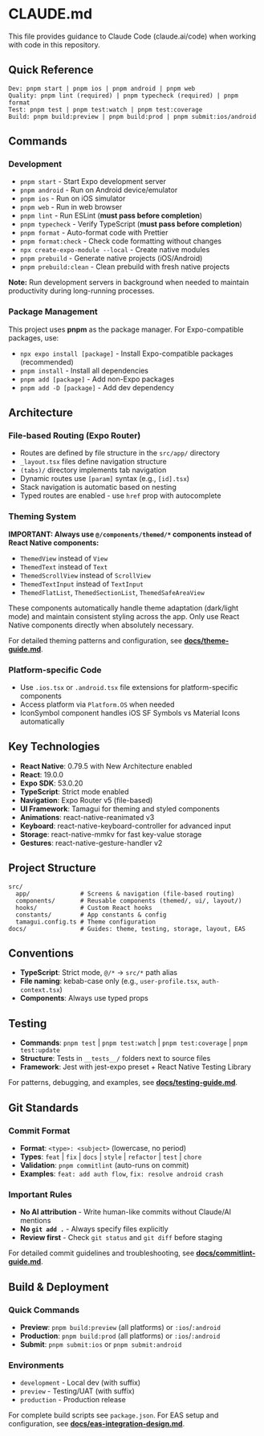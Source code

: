 # CLAUDE.md

This file provides guidance to Claude Code (claude.ai/code) when working with code in this repository.

## Quick Reference

```
Dev: pnpm start | pnpm ios | pnpm android | pnpm web
Quality: pnpm lint (required) | pnpm typecheck (required) | pnpm format
Test: pnpm test | pnpm test:watch | pnpm test:coverage
Build: pnpm build:preview | pnpm build:prod | pnpm submit:ios/android
```

## Commands

### Development

- `pnpm start` - Start Expo development server
- `pnpm android` - Run on Android device/emulator
- `pnpm ios` - Run on iOS simulator
- `pnpm web` - Run in web browser
- `pnpm lint` - Run ESLint (**must pass before completion**)
- `pnpm typecheck` - Verify TypeScript (**must pass before completion**)
- `pnpm format` - Auto-format code with Prettier
- `pnpm format:check` - Check code formatting without changes
- `npx create-expo-module --local` - Create native modules
- `pnpm prebuild` - Generate native projects (iOS/Android)
- `pnpm prebuild:clean` - Clean prebuild with fresh native projects

**Note:** Run development servers in background when needed to maintain productivity during long-running processes.

### Package Management

This project uses **pnpm** as the package manager. For Expo-compatible packages, use:

- `npx expo install [package]` - Install Expo-compatible packages (recommended)
- `pnpm install` - Install all dependencies
- `pnpm add [package]` - Add non-Expo packages
- `pnpm add -D [package]` - Add dev dependency

## Architecture

### File-based Routing (Expo Router)

- Routes are defined by file structure in the `src/app/` directory
- `_layout.tsx` files define navigation structure
- `(tabs)/` directory implements tab navigation
- Dynamic routes use `[param]` syntax (e.g., `[id].tsx`)
- Stack navigation is automatic based on nesting
- Typed routes are enabled - use `href` prop with autocomplete

### Theming System

**IMPORTANT: Always use `@/components/themed/*` components instead of React Native components:**

- `ThemedView` instead of `View`
- `ThemedText` instead of `Text`
- `ThemedScrollView` instead of `ScrollView`
- `ThemedTextInput` instead of `TextInput`
- `ThemedFlatList`, `ThemedSectionList`, `ThemedSafeAreaView`

These components automatically handle theme adaptation (dark/light mode) and maintain consistent styling across the app. Only use React Native components directly when absolutely necessary.

For detailed theming patterns and configuration, see **[docs/theme-guide.md](docs/theme-guide.md)**.

### Platform-specific Code

- Use `.ios.tsx` or `.android.tsx` file extensions for platform-specific components
- Access platform via `Platform.OS` when needed
- IconSymbol component handles iOS SF Symbols vs Material Icons automatically

## Key Technologies

- **React Native**: 0.79.5 with New Architecture enabled
- **React**: 19.0.0
- **Expo SDK**: 53.0.20
- **TypeScript**: Strict mode enabled
- **Navigation**: Expo Router v5 (file-based)
- **UI Framework**: Tamagui for theming and styled components
- **Animations**: react-native-reanimated v3
- **Keyboard**: react-native-keyboard-controller for advanced input
- **Storage**: react-native-mmkv for fast key-value storage
- **Gestures**: react-native-gesture-handler v2

## Project Structure

```
src/
  app/              # Screens & navigation (file-based routing)
  components/       # Reusable components (themed/, ui/, layout/)
  hooks/            # Custom React hooks
  constants/        # App constants & config
  tamagui.config.ts # Theme configuration
docs/               # Guides: theme, testing, storage, layout, EAS
```

## Conventions

- **TypeScript**: Strict mode, `@/*` → `src/*` path alias
- **File naming**: kebab-case only (e.g., `user-profile.tsx`, `auth-context.tsx`)
- **Components**: Always use typed props

## Testing

- **Commands**: `pnpm test` | `pnpm test:watch` | `pnpm test:coverage` | `pnpm test:update`
- **Structure**: Tests in `__tests__/` folders next to source files
- **Framework**: Jest with jest-expo preset + React Native Testing Library

For patterns, debugging, and examples, see **[docs/testing-guide.md](docs/testing-guide.md)**.

## Git Standards

### Commit Format

- **Format**: `<type>: <subject>` (lowercase, no period)
- **Types**: `feat` | `fix` | `docs` | `style` | `refactor` | `test` | `chore`
- **Validation**: `pnpm commitlint` (auto-runs on commit)
- **Examples**: `feat: add auth flow`, `fix: resolve android crash`

### Important Rules

- **No AI attribution** - Write human-like commits without Claude/AI mentions
- **No `git add .`** - Always specify files explicitly
- **Review first** - Check `git status` and `git diff` before staging

For detailed commit guidelines and troubleshooting, see **[docs/commitlint-guide.md](docs/commitlint-guide.md)**.

## Build & Deployment

### Quick Commands

- **Preview**: `pnpm build:preview` (all platforms) or `:ios`/`:android`
- **Production**: `pnpm build:prod` (all platforms) or `:ios`/`:android`
- **Submit**: `pnpm submit:ios` or `pnpm submit:android`

### Environments

- `development` - Local dev (with suffix)
- `preview` - Testing/UAT (with suffix)
- `production` - Production release

For complete build scripts see `package.json`. For EAS setup and configuration, see **[docs/eas-integration-design.md](docs/eas-integration-design.md)**.
